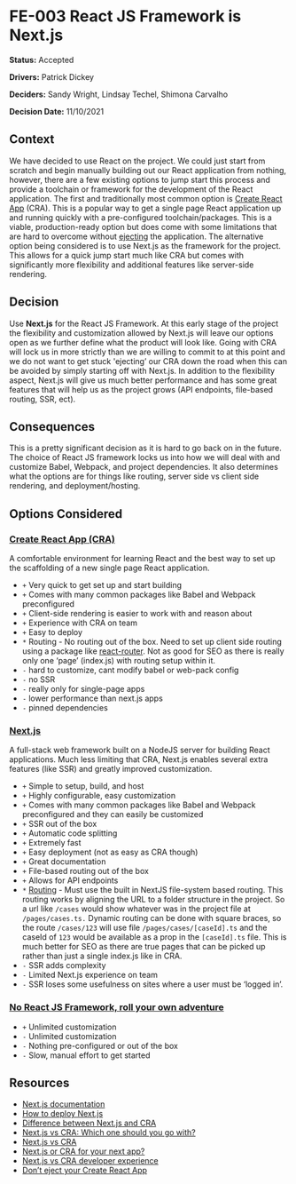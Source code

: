 # FE-003 React JS Framework is Next.js

**Status:** Accepted

**Drivers:** Patrick Dickey

**Deciders:** Sandy Wright, Lindsay Techel, Shimona Carvalho

**Decision Date:** 11/10/2021

## Context

We have decided to use React on the project. We could just start from scratch and begin manually building out our React application from nothing, however, there are a few existing options to jump start this process and provide a toolchain or framework for the development of the React application. The first and traditionally most common option is [Create React App](https://reactjs.org/docs/create-a-new-react-app.html) (CRA). This is a popular way to get a single page React application up and running quickly with a pre-configured toolchain/packages. This is a viable, production-ready option but does come with some limitations that are hard to overcome without [ejecting](https://create-react-app.dev/docs/available-scripts#npm-run-eject) the application. The alternative option being considered is to use Next.js as the framework for the project. This allows for a quick jump start much like CRA but comes with significantly more flexibility and additional features like server-side rendering.

## Decision

Use **Next.js** for the React JS Framework. At this early stage of the project the flexibility and customization allowed by Next.js will leave our options open as we further define what the product will look like. Going with CRA will lock us in more strictly than we are willing to commit to at this point and we do not want to get stuck 'ejecting’ our CRA down the road when this can be avoided by simply starting off with Next.js. In addition to the flexibility aspect, Next.js will give us much better performance and has some great features that will help us as the project grows (API endpoints, file-based routing, SSR, ect).

## Consequences

This is a pretty significant decision as it is hard to go back on in the future. The choice of React JS framework locks us into how we will deal with and customize Babel, Webpack, and project dependencies. It also determines what the options are for things like routing, server side vs client side rendering, and deployment/hosting.

## Options Considered

### [Create React App (CRA) ](https://reactjs.org/docs/create-a-new-react-app.html)

A comfortable environment for learning React and the best way to set up the scaffolding of a new single page React application.

- `+` Very quick to get set up and start building
- `+` Comes with many common packages like Babel and Webpack preconfigured
- `+` Client-side rendering is easier to work with and reason about
- `+` Experience with CRA on team
- `+` Easy to deploy
- `*` Routing - No routing out of the box. Need to set up client side routing using a package like [react-router](https://nextjs.org/docs/routing/introduction). Not as good for SEO as there is really only one ‘page’ (index.js) with routing setup within it.
- `-` hard to customize, cant modify babel or web-pack config
- `-` no SSR
- `-` really only for single-page apps
- `-` lower performance than next.js apps
- `-` pinned dependencies

### [Next.js](https://nextjs.org/)

A full-stack web framework built on a NodeJS server for building React applications. Much less limiting that CRA, Next.js enables several extra features (like SSR) and greatly improved customization.

- `+` Simple to setup, build, and host
- `+` Highly configurable, easy customization
- `+` Comes with many common packages like Babel and Webpack preconfigured and they can easily be customized
- `+` SSR out of the box
- `+` Automatic code splitting
- `+` Extremely fast
- `+` Easy deployment (not as easy as CRA though)
- `+` Great documentation
- `+` File-based routing out of the box
- `+` Allows for API endpoints
- `*` [Routing](https://nextjs.org/docs/routing/introduction) - Must use the built in NextJS file-system based routing. This routing works by aligning the URL to a folder structure in the project. So a url like `/cases` would show whatever was in the project file at `/pages/cases.ts.` Dynamic routing can be done with square braces, so the route `/cases/123` will use file `/pages/cases/[caseId].ts` and the caseId of `123` would be available as a prop in the `[caseId].ts` file. This is much better for SEO as there are true pages that can be picked up rather than just a single index.js like in CRA.
- `-` SSR adds complexity
- `-` Limited Next.js experience on team
- `-` SSR loses some usefulness on sites where a user must be ‘logged in’.

### [No React JS Framework, roll your own adventure]()

- `+` Unlimited customization
- `-` Unlimited customization
- `-` Nothing pre-configured or out of the box
- `-` Slow, manual effort to get started

## Resources

- [Next.js documentation](https://nextjs.org/docs/getting-started)
- [How to deploy Next.js](https://nextjs.org/docs/deployment)
- [Difference between Next.js and CRA](https://frontend-digest.com/whats-the-difference-between-nextjs-and-create-react-app-11b55650a612)
- [Next.js vs CRA: Which one should you go with?](https://medium.com/@OPTASY.com/create-react-app-vs-next-js-which-one-should-you-go-with-for-building-your-next-app-c025159dc0b)
- [Next.js vs CRA](https://pagepro.co/blog/nextjs-vs-react/)
- [Next.js or CRA for your next app?](https://www.optasy.com/blog/create-react-app-vs-nextjs-which-one-should-you-go-building-your-next-app)
- [Next.js vs CRA developer experience](https://blog.logrocket.com/next-js-vs-react-developer-experience/)
- [Don’t eject your Create React App](https://medium.com/curated-by-versett/dont-eject-your-create-react-app-b123c5247741)
